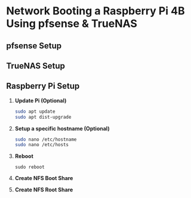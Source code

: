# Network Booting a Raspberry Pi 4B Using pfsense & TrueNAS

## pfsense Setup

## TrueNAS Setup

## Raspberry Pi Setup

1. **Update Pi (Optional)**

    ```bash
    sudo apt update
    sudo apt dist-upgrade
    ```

2. **Setup a specific hostname (Optional)**

    ```bash
    sudo nano /etc/hostname
    sudo nano /etc/hosts
    ```

3. **Reboot**

    `sudo reboot`

4. **Create NFS Boot Share**






5. **Create NFS Root Share**
